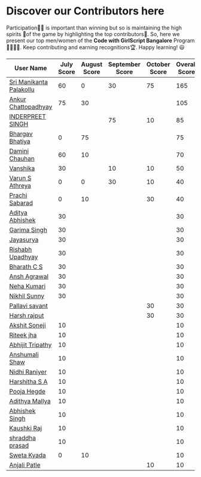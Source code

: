 # Discover our Contributors here

Participation🙋‍♀️ is important than winning but so is maintaining the high spirits 💪of the game by highlighting the top contributors🏅. So, here we present our top men/women of the **Code with GirlScript Bangalore** Program 👩‍💻👨‍💻. Keep contributing and earning recognitions🏆. Happy learning! 😃

| User Name                                                        | July Score | August Score | September Score | October Score | Overall Score |
| ---------------------------------------------------------------- | ---------- | ------------ | --------------- | ------------- | ------------- |
| [Sri Manikanta Palakollu](https://github.com/srimani-programmer) | 60         | 0            | 30              | 75            | 165           |
| [Ankur Chattopadhyay](https://github.com/chttrjeankr)            | 75         | 30           |                 |               | 105           |
| [INDERPREET SINGH](https://github.com/CO18325)                   |            |              | 75              | 10            | 85            |
| [Bhargav Bhatiya](https://github.com/bhargavbhatiya)             | 0          | 75           |                 |               | 75            |
| [Damini Chauhan](https://github.com/damini31)                    | 60         | 10           |                 |               | 70            |
| [Vanshika](https://github.com/Vanshikaa00)                       | 30         |              | 10              | 10            | 50            |
| [Varun S Athreya](https://github.com/VarunSAthreya)              | 0          | 0            | 30              | 10            | 40            |
| [Prachi Sabarad](https://github.com/Prachi-05)                   | 0          | 10           |                 | 30            | 40            |
| [Aditya Abhishek](https://github.com/encarcio)                   | 30         |              |                 |               | 30            |
| [Garima Singh](https://github.com/garimasingh128)                | 30         |              |                 |               | 30            |
| [Jayasurya](github.com/jsuryakt)                                 | 30         |              |                 |               | 30            |
| [Rishabh Upadhyay ](https://github.com/zenit-abh)                | 30         |              |                 |               | 30            |
| [Bharath C S](https://github.com/bharath-acchu)                  | 30         |              |                 |               | 30            |
| [Ansh Agrawal](https://github.com/AcidBurn18)                    | 30         |              |                 |               | 30            |
| [Neha Kumari](https://github.com/neha07kumari)                   | 30         |              |                 |               | 30            |
| [Nikhil Sunny](https://github.com/nikhil7sunny)                  | 30         |              |                 |               | 30            |
| [Pallavi savant](https://github.com/pallavisavant)               |            |              |                 | 30            | 30            |
| [Harsh rajput](https://github.com/4doctorstrange)                |            |              |                 | 30            | 30            |
| [Akshit Soneji](https://github.com/nikhil7sunny)                 | 10         |              |                 |               | 10            |
| [Riteek jha](https://github.com/Riteek1999)                      | 10         |              |                 |               | 10            |
| [Abhijit Tripathy](https://github.com/Abhijit2505)               | 10         |              |                 |               | 10            |
| [Anshumali Shaw](https://github.com/bagofcodes)                  | 10         |              |                 |               | 10            |
| [Nidhi Raniyer](https://github.com/raniyer)                      | 10         |              |                 |               | 10            |
| [Harshitha S A](https://github.com/Harshitha-sa)                 | 10         |              |                 |               | 10            |
| [Pooja Hegde](https://github.com/poojabh08)                      | 10         |              |                 |               | 10            |
| [Adithya Mallya](https://github.com/SlaYpoint)                   | 10         |              |                 |               | 10            |
| [Abhishek Singh](https://github.com/IEAbhishek)                  | 10         |              |                 |               | 10            |
| [Kaushki Raj](https://github.com/Kaushkiraj)                     | 10         |              |                 |               | 10            |
| [shraddha prasad](https://github.com/shraddhavp/)                | 10         |              |                 |               | 10            |
| [Sweta Kyada](https://github.com/swetakyada)                     | 0          | 10           |                 |               | 10            |
| [Anjali Patle](https://github.com/AnjaliPatle)                   |            |              |                 | 10            | 10            |
